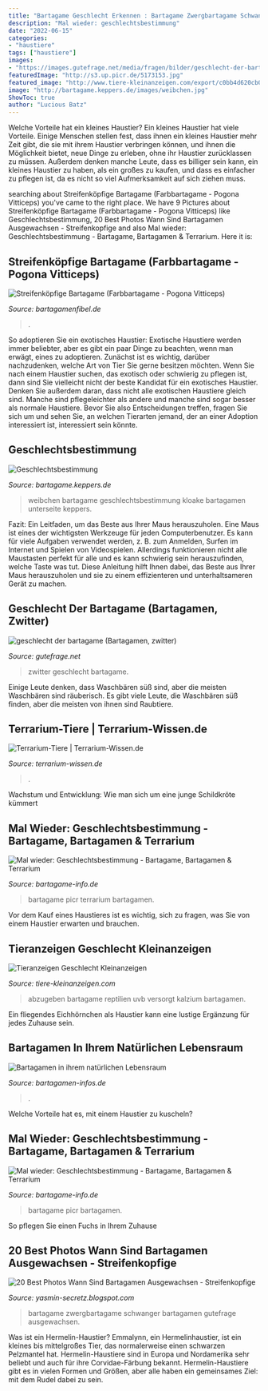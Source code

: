 ```yaml
---
title: "Bartagame Geschlecht Erkennen : Bartagame Zwergbartagame Schwanger Bartagamen Gutefrage Ausgewachsen"
description: "Mal wieder: geschlechtsbestimmung"
date: "2022-06-15"
categories:
- "haustiere"
tags: ["haustiere"]
images:
- "https://images.gutefrage.net/media/fragen/bilder/geschlecht-der-bartagame/1_big.jpg?v=1408997165000"
featuredImage: "http://s3.up.picr.de/5173153.jpg"
featured_image: "http://www.tiere-kleinanzeigen.com/export/c0bb4d620cb0cea4d2fdb02574df1.jpg"
image: "http://bartagame.keppers.de/images/weibchen.jpg"
ShowToc: true
author: "Lucious Batz"
---
```



Welche Vorteile hat ein kleines Haustier?
Ein kleines Haustier hat viele Vorteile. Einige Menschen stellen fest, dass ihnen ein kleines Haustier mehr Zeit gibt, die sie mit ihrem Haustier verbringen können, und ihnen die Möglichkeit bietet, neue Dinge zu erleben, ohne ihr Haustier zurücklassen zu müssen. Außerdem denken manche Leute, dass es billiger sein kann, ein kleines Haustier zu haben, als ein großes zu kaufen, und dass es einfacher zu pflegen ist, da es nicht so viel Aufmerksamkeit auf sich ziehen muss.

	

		
searching about Streifenköpfige Bartagame (Farbbartagame - Pogona Vitticeps) you've came to the right place. We have 9 Pictures about Streifenköpfige Bartagame (Farbbartagame - Pogona Vitticeps) like Geschlechtsbestimmung, 20 Best Photos Wann Sind Bartagamen Ausgewachsen - Streifenkopfige and also Mal wieder: Geschlechtsbestimmung - Bartagame, Bartagamen &amp; Terrarium. Here it is:
		
    
## Streifenköpfige Bartagame (Farbbartagame - Pogona Vitticeps)

<img loading=lazy src="https://bartagamenfibel.de/wp-content/uploads/2019/12/Streifenköpfige-Bartagame-300x169.jpeg" onerror="this.onerror=null;this.src='https://tse3.mm.bing.net/th?id=OIP.IV5laGFjuYMjxKha6h7YZwAAAA&amp;pid=15.1';" alt="Streifenköpfige Bartagame (Farbbartagame - Pogona Vitticeps)">

_Source: bartagamenfibel.de_

>. 

	

So adoptieren Sie ein exotisches Haustier:
Exotische Haustiere werden immer beliebter, aber es gibt ein paar Dinge zu beachten, wenn man erwägt, eines zu adoptieren. Zunächst ist es wichtig, darüber nachzudenken, welche Art von Tier Sie gerne besitzen möchten. Wenn Sie nach einem Haustier suchen, das exotisch oder schwierig zu pflegen ist, dann sind Sie vielleicht nicht der beste Kandidat für ein exotisches Haustier. Denken Sie außerdem daran, dass nicht alle exotischen Haustiere gleich sind. Manche sind pflegeleichter als andere und manche sind sogar besser als normale Haustiere. Bevor Sie also Entscheidungen treffen, fragen Sie sich um und sehen Sie, an welchen Tierarten jemand, der an einer Adoption interessiert ist, interessiert sein könnte.

    
## Geschlechtsbestimmung

<img loading=lazy src="http://bartagame.keppers.de/images/weibchen.jpg" onerror="this.onerror=null;this.src='https://tse4.mm.bing.net/th?id=OIP.HOO3n9AB9Zjiiry6Ppb0YgHaFj&amp;pid=15.1';" alt="Geschlechtsbestimmung">

_Source: bartagame.keppers.de_

>weibchen bartagame geschlechtsbestimmung kloake bartagamen unterseite keppers. 

	

Fazit: Ein Leitfaden, um das Beste aus Ihrer Maus herauszuholen.
Eine Maus ist eines der wichtigsten Werkzeuge für jeden Computerbenutzer. Es kann für viele Aufgaben verwendet werden, z. B. zum Anmelden, Surfen im Internet und Spielen von Videospielen. Allerdings funktionieren nicht alle Maustasten perfekt für alle und es kann schwierig sein herauszufinden, welche Taste was tut. Diese Anleitung hilft Ihnen dabei, das Beste aus Ihrer Maus herauszuholen und sie zu einem effizienteren und unterhaltsameren Gerät zu machen.

    
## Geschlecht Der Bartagame (Bartagamen, Zwitter)

<img loading=lazy src="https://images.gutefrage.net/media/fragen/bilder/geschlecht-der-bartagame/1_big.jpg?v=1408997165000" onerror="this.onerror=null;this.src='https://tse4.mm.bing.net/th?id=OIP.rDJjbyIvRWlJOWdVza3logAAAA&amp;pid=15.1';" alt="geschlecht der bartagame (Bartagamen, zwitter)">

_Source: gutefrage.net_

>zwitter geschlecht bartagame. 

	

Einige Leute denken, dass Waschbären süß sind, aber die meisten Waschbären sind räuberisch.
Es gibt viele Leute, die Waschbären süß finden, aber die meisten von ihnen sind Raubtiere.

    
## Terrarium-Tiere | Terrarium-Wissen.de

<img loading=lazy src="https://www.terrarium-wissen.de/wp-content/uploads/2013/06/bartagame-kaufen-300x225.jpg" onerror="this.onerror=null;this.src='https://tse4.mm.bing.net/th?id=OIP.3CyMW_edyqJRS0GEd_LSCAAAAA&amp;pid=15.1';" alt="Terrarium-Tiere | Terrarium-Wissen.de">

_Source: terrarium-wissen.de_

>. 

	

Wachstum und Entwicklung: Wie man sich um eine junge Schildkröte kümmert

    
## Mal Wieder: Geschlechtsbestimmung - Bartagame, Bartagamen &amp; Terrarium

<img loading=lazy src="http://s3.up.picr.de/5173153.jpg" onerror="this.onerror=null;this.src='https://tse4.mm.bing.net/th?id=OIP.TjhkI4K_sesvHbcpckeH8wHaLH&amp;pid=15.1';" alt="Mal wieder: Geschlechtsbestimmung - Bartagame, Bartagamen &amp; Terrarium">

_Source: bartagame-info.de_

>bartagame picr terrarium bartagamen. 

	

Vor dem Kauf eines Haustieres ist es wichtig, sich zu fragen, was Sie von einem Haustier erwarten und brauchen.

    
## Tieranzeigen Geschlecht Kleinanzeigen

<img loading=lazy src="http://www.tiere-kleinanzeigen.com/export/c0bb4d620cb0cea4d2fdb02574df1.jpg" onerror="this.onerror=null;this.src='https://tse4.mm.bing.net/th?id=OIP.TTRui9NY9teOr1rYekIg0gHaFx&amp;pid=15.1';" alt="Tieranzeigen Geschlecht Kleinanzeigen">

_Source: tiere-kleinanzeigen.com_

>abzugeben bartagame reptilien uvb versorgt kalzium bartagamen. 

	

Ein fliegendes Eichhörnchen als Haustier kann eine lustige Ergänzung für jedes Zuhause sein.

    
## Bartagamen In Ihrem Natürlichen Lebensraum

<img loading=lazy src="http://www.bartagamen-infos.de/images/geschlecht_weiblich.JPG" onerror="this.onerror=null;this.src='https://tse4.mm.bing.net/th?id=OIP.NykXZczB-3sTXs24R9RyagHaF7&amp;pid=15.1';" alt="Bartagamen in ihrem natürlichen Lebensraum">

_Source: bartagamen-infos.de_

>. 

	

Welche Vorteile hat es, mit einem Haustier zu kuscheln?

    
## Mal Wieder: Geschlechtsbestimmung - Bartagame, Bartagamen &amp; Terrarium

<img loading=lazy src="http://s2.up.picr.de/5173152.jpg" onerror="this.onerror=null;this.src='https://tse4.mm.bing.net/th?id=OIP.UFr1SsrmvS48xiipqyKv9QHaLH&amp;pid=15.1';" alt="Mal wieder: Geschlechtsbestimmung - Bartagame, Bartagamen &amp; Terrarium">

_Source: bartagame-info.de_

>bartagame picr bartagamen. 

	

So pflegen Sie einen Fuchs in Ihrem Zuhause

    
## 20 Best Photos Wann Sind Bartagamen Ausgewachsen - Streifenkopfige

<img loading=lazy src="https://images.gutefrage.net/media/fragen/bilder/ist-meine-zwergbartagame-schwanger-/0_big.jpg?v=1490186001000" onerror="this.onerror=null;this.src='https://tse2.mm.bing.net/th?id=OIP.gxogg1wn-iX0eYpe3-4NNAHaHa&amp;pid=15.1';" alt="20 Best Photos Wann Sind Bartagamen Ausgewachsen - Streifenkopfige">

_Source: yasmin-secretz.blogspot.com_

>bartagame zwergbartagame schwanger bartagamen gutefrage ausgewachsen. 

	

Was ist ein Hermelin-Haustier?
Emmalynn, ein Hermelinhaustier, ist ein kleines bis mittelgroßes Tier, das normalerweise einen schwarzen Pelzmantel hat. Hermelin-Haustiere sind in Europa und Nordamerika sehr beliebt und auch für ihre Corvidae-Färbung bekannt. Hermelin-Haustiere gibt es in vielen Formen und Größen, aber alle haben ein gemeinsames Ziel: mit dem Rudel dabei zu sein.

